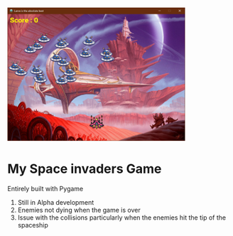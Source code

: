 <h1><img src="game.PNG" alt="game preview" width="400" height="300"/></h1>
<h1>My Space invaders Game</h1>
<p>Entirely built with Pygame
  <ol>
    <li>Still in Alpha development</li>
    <li>Enemies not dying when the game is over</li>
    <li>Issue with the collisions particularly when the enemies hit the tip of the spaceship</li>
    </ol>
 </p>
